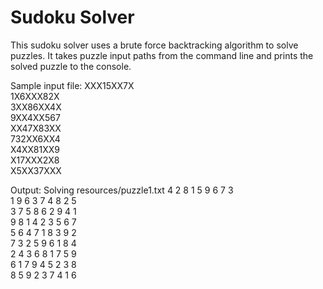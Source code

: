 # Sudoku Solver

This sudoku solver uses a brute force backtracking algorithm to solve puzzles.
It takes puzzle input paths from the command line and prints the solved puzzle to the console.

Sample input file:
    XXX15XX7X   
    1X6XXX82X   
    3XX86XX4X   
    9XX4XX567   
    XX47X83XX   
    732XX6XX4   
    X4XX81XX9   
    X17XXX2X8   
    X5XX37XXX   

Output:
Solving resources/puzzle1.txt
    4 2 8 1 5 9 6 7 3   
    1 9 6 3 7 4 8 2 5   
    3 7 5 8 6 2 9 4 1   
    9 8 1 4 2 3 5 6 7   
    5 6 4 7 1 8 3 9 2   
    7 3 2 5 9 6 1 8 4   
    2 4 3 6 8 1 7 5 9   
    6 1 7 9 4 5 2 3 8   
    8 5 9 2 3 7 4 1 6   
